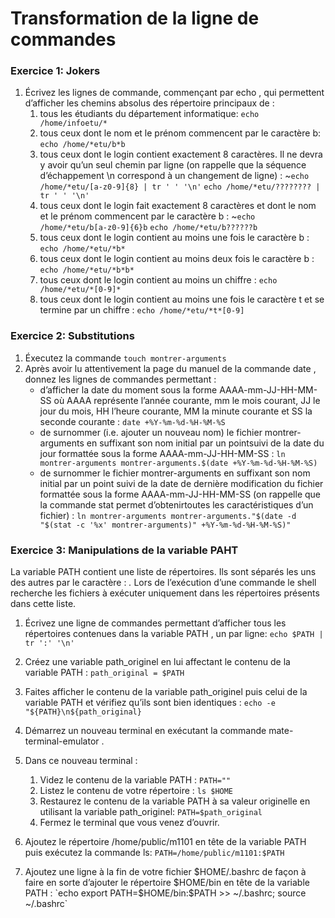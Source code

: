 # Transformation de la ligne de commandes
### Exercice 1: Jokers

1. Écrivez les lignes de commande, commençant par echo , qui permettent d’afficher les chemins absolus des répertoire principaux de :
   1. tous les étudiants du département informatique: `echo /home/infoetu/* `
   2. tous ceux dont le nom et le prénom commencent par le caractère b: `echo /home/*etu/b*b`
   3. tous ceux dont le login contient exactement 8 caractères. Il ne devra y avoir qu’un seul chemin par ligne (on rappelle que la séquence d’échappement \n correspond à un changement de ligne) : ~`echo /home/*etu/[a-z0-9]{8} | tr ' ' '\n'` `echo /home/*etu/???????? | tr ' ' '\n'`
   4. tous ceux dont le login fait exactement 8 caractères et dont le nom et le prénom commencent par le caractère b : ~`echo /home/*etu/b[a-z0-9]{6}b` `echo /home/*etu/b??????b`
   5. tous ceux dont le login contient au moins une fois le caractère b : `echo /home/*etu/*b*`
   6. tous ceux dont le login contient au moins deux fois le caractère b : `echo /home/*etu/*b*b*`
   7. tous ceux dont le login contient au moins un chiffre : `echo /home/*etu/*[0-9]*`
   8. tous ceux dont le login contient au moins une fois le caractère t et se termine par un chiffre : `echo /home/*etu/*t*[0-9]`

### Exercice 2: Substitutions

1. Éxecutez la commande `touch montrer-arguments`
2. Après avoir lu attentivement la page du manuel de la commande date , donnez les lignes de commandes permettant :
   - d’afficher la date du moment sous la forme AAAA-mm-JJ-HH-MM-SS où AAAA représente l’année courante, mm le mois courant, JJ le jour du mois, HH l’heure courante, MM la minute courante et SS la seconde courante : `date +%Y-%m-%d-%H-%M-%S`
   - de surnommer (i.e. ajouter un nouveau nom) le fichier montrer-arguments en suffixant son nom initial par un pointsuivi de la date du jour formattée sous la forme AAAA-mm-JJ-HH-MM-SS : `ln montrer-arguments montrer-arguments.$(date +%Y-%m-%d-%H-%M-%S)`
   - de surnommer le fichier montrer-arguments en suffixant son nom initial par un point suivi de la date de dernière modification du fichier formattée sous la forme AAAA-mm-JJ-HH-MM-SS (on rappelle que la commande stat permet d’obtenirtoutes les caractéristiques d’un fichier) : `ln montrer-arguments montrer-arguments."$(date -d "$(stat -c '%x' montrer-arguments)" +%Y-%m-%d-%H-%M-%S)"`

### Exercice 3: Manipulations de la variable PAHT

La variable PATH contient une liste de répertoires. Ils sont séparés les uns des autres par le caractère : *.*
Lors de l’exécution d’une commande le shell recherche les fichiers à exécuter uniquement dans les répertoires présents dans cette liste.

1. Écrivez une ligne de commandes permettant d’afficher tous les répertoires contenues dans la variable PATH , un par ligne: `echo $PATH | tr ':' '\n'`
2. Créez une variable path_originel en lui affectant le contenu de la variable PATH : `path_original = $PATH`
3. Faites afficher le contenu de la variable path_originel puis celui de la variable PATH et vérifiez qu’ils sont bien identiques : `echo -e "${PATH}\n${path_original}`
4. Démarrez un nouveau terminal en exécutant la commande mate-terminal-emulator .
5. Dans ce nouveau terminal :
   1. Videz le contenu de la variable PATH : `PATH=""`
   2. Listez le contenu de votre répertoire :  `ls $HOME`
   3. Restaurez le contenu de la variable PATH à sa valeur originelle en utilisant la variable path_originel: `PATH=$path_original`
   4. Fermez le terminal que vous venez d’ouvrir.

6. Ajoutez le répertoire /home/public/m1101 en tête de la variable PATH puis exécutez la commande ls: `PATH=/home/public/m1101:$PATH` 

7. Ajoutez une ligne à la fin de votre fichier $HOME/.bashrc de façon à faire en sorte d’ajouter le répertoire $HOME/bin en tête de la variable PATH : `echo export PATH=$HOME/bin:$PATH >> ~/.bashrc; source ~/.bashrc`